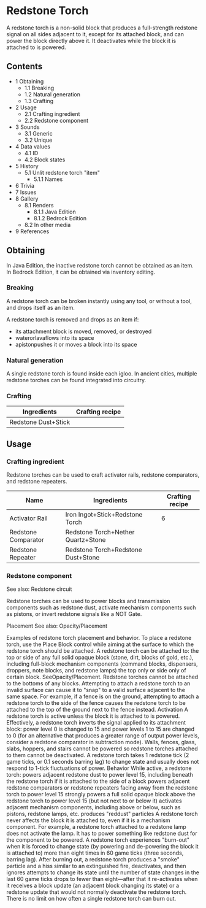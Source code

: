 # Redstone Torch
A redstone torch is a non-solid block that produces a full-strength redstone signal on all sides adjacent to it, except for its attached block, and can power the block directly above it. It deactivates while the block it is attached to is powered.

## Contents
- 1 Obtaining
	- 1.1 Breaking
	- 1.2 Natural generation
	- 1.3 Crafting
- 2 Usage
	- 2.1 Crafting ingredient
	- 2.2 Redstone component
- 3 Sounds
	- 3.1 Generic
	- 3.2 Unique
- 4 Data values
	- 4.1 ID
	- 4.2 Block states
- 5 History
	- 5.1 Unlit redstone torch "item"
		- 5.1.1 Names
- 6 Trivia
- 7 Issues
- 8 Gallery
	- 8.1 Renders
		- 8.1.1 Java Edition
		- 8.1.2 Bedrock Edition
	- 8.2 In other media
- 9 References

## Obtaining
In Java Edition, the inactive redstone torch cannot be obtained as an item. In Bedrock Edition, it can be obtained via inventory editing.

### Breaking
A redstone torch can be broken instantly using any tool, or without a tool, and drops itself as an item.

A redstone torch is removed and drops as an item if:

- its attachment block is moved, removed, or destroyed
- waterorlavaflows into its space
- apistonpushes it or moves a block into its space

### Natural generation
A single redstone torch is found inside each igloo. In ancient cities, multiple redstone torches can be found integrated into circuitry.

### Crafting
| Ingredients         | Crafting recipe |
|---------------------|-----------------|
| Redstone Dust+Stick |                 |

## Usage
### Crafting ingredient
Redstone torches can be used to craft activator rails, redstone comparators, and redstone repeaters.

| Name                | Ingredients                        | Crafting recipe |
|---------------------|------------------------------------|-----------------|
| Activator Rail      | Iron Ingot+Stick+Redstone Torch    | 6               |
| Redstone Comparator | Redstone Torch+Nether Quartz+Stone |                 |
| Redstone Repeater   | Redstone Torch+Redstone Dust+Stone |                 |

### Redstone component
See also: Redstone circuit

Redstone torches can be used to power blocks and transmission components such as redstone dust, activate mechanism components such as pistons, or invert redstone signals like a NOT Gate. 

Placement
See also: Opacity/Placement

Examples of redstone torch placement and behavior.
To place a redstone torch, use the Place Block control while aiming at the surface to which the redstone torch should be attached.
A redstone torch can be attached to:
the top or side of any full solid opaque block (stone, dirt, blocks of gold, etc.), including full-block mechanism components (command blocks, dispensers, droppers, note blocks, and redstone lamps)
the top only or side only of certain block. SeeOpacity/Placement.
Redstone torches cannot be attached to the bottoms of any blocks.
Attempting to attach a redstone torch to an invalid surface can cause it to "snap" to a valid surface adjacent to the same space. For example, if a fence is on the ground, attempting to attach a redstone torch to the side of the fence causes the redstone torch to be attached to the top of the ground next to the fence instead.
Activation
A redstone torch is active unless the block it is attached to is powered. Effectively, a redstone torch inverts the signal applied to its attachment block: power level 0 is changed to 15 and power levels 1 to 15 are changed to 0 (for an alternative that produces a greater range of output power levels, consider a redstone comparator in subtraction mode).
Walls, fences, glass, slabs, hoppers, and stairs cannot be powered so redstone torches attached to them cannot be deactivated.
A redstone torch takes 1 redstone tick (2 game ticks, or 0.1 seconds barring lag) to change state and usually does not respond to 1-tick fluctuations of power.
Behavior
While active, a redstone torch:
powers adjacent redstone dust to power level 15, including beneath the redstone torch if it is attached to the side of a block
powers adjacent redstone comparators or redstone repeaters facing away from the redstone torch to power level 15
strongly powers a full solid opaque block above the redstone torch to power level 15 (but not next to or below it)
activates adjacent mechanism components, including above or below, such as pistons, redstone lamps, etc.
produces "reddust" particles
A redstone torch never affects the block it is attached to, even if it is a mechanism component. For example, a redstone torch attached to a redstone lamp does not activate the lamp. It has to power something like redstone dust for the component to be powered.
A redstone torch experiences "burn-out" when it is forced to change state (by powering and de-powering the block it is attached to) more than eight times in 60 game ticks (three seconds, barring lag). After burning out, a redstone torch produces a "smoke" particle and a hiss similar to an extinguished fire, deactivates, and then ignores attempts to change its state until the number of state changes in the last 60 game ticks drops to fewer than eight—after that it re-activates when it receives a block update (an adjacent block changing its state) or a redstone update that would not normally deactivate the redstone torch. There is no limit on how often a single redstone torch can burn out.
